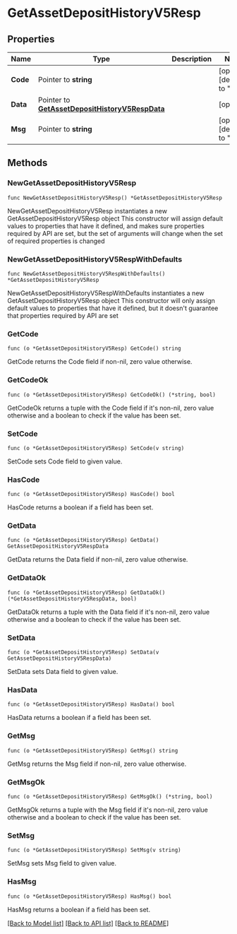 # GetAssetDepositHistoryV5Resp

## Properties

Name | Type | Description | Notes
------------ | ------------- | ------------- | -------------
**Code** | Pointer to **string** |  | [optional] [default to ""]
**Data** | Pointer to [**GetAssetDepositHistoryV5RespData**](GetAssetDepositHistoryV5RespData.md) |  | [optional] 
**Msg** | Pointer to **string** |  | [optional] [default to ""]

## Methods

### NewGetAssetDepositHistoryV5Resp

`func NewGetAssetDepositHistoryV5Resp() *GetAssetDepositHistoryV5Resp`

NewGetAssetDepositHistoryV5Resp instantiates a new GetAssetDepositHistoryV5Resp object
This constructor will assign default values to properties that have it defined,
and makes sure properties required by API are set, but the set of arguments
will change when the set of required properties is changed

### NewGetAssetDepositHistoryV5RespWithDefaults

`func NewGetAssetDepositHistoryV5RespWithDefaults() *GetAssetDepositHistoryV5Resp`

NewGetAssetDepositHistoryV5RespWithDefaults instantiates a new GetAssetDepositHistoryV5Resp object
This constructor will only assign default values to properties that have it defined,
but it doesn't guarantee that properties required by API are set

### GetCode

`func (o *GetAssetDepositHistoryV5Resp) GetCode() string`

GetCode returns the Code field if non-nil, zero value otherwise.

### GetCodeOk

`func (o *GetAssetDepositHistoryV5Resp) GetCodeOk() (*string, bool)`

GetCodeOk returns a tuple with the Code field if it's non-nil, zero value otherwise
and a boolean to check if the value has been set.

### SetCode

`func (o *GetAssetDepositHistoryV5Resp) SetCode(v string)`

SetCode sets Code field to given value.

### HasCode

`func (o *GetAssetDepositHistoryV5Resp) HasCode() bool`

HasCode returns a boolean if a field has been set.

### GetData

`func (o *GetAssetDepositHistoryV5Resp) GetData() GetAssetDepositHistoryV5RespData`

GetData returns the Data field if non-nil, zero value otherwise.

### GetDataOk

`func (o *GetAssetDepositHistoryV5Resp) GetDataOk() (*GetAssetDepositHistoryV5RespData, bool)`

GetDataOk returns a tuple with the Data field if it's non-nil, zero value otherwise
and a boolean to check if the value has been set.

### SetData

`func (o *GetAssetDepositHistoryV5Resp) SetData(v GetAssetDepositHistoryV5RespData)`

SetData sets Data field to given value.

### HasData

`func (o *GetAssetDepositHistoryV5Resp) HasData() bool`

HasData returns a boolean if a field has been set.

### GetMsg

`func (o *GetAssetDepositHistoryV5Resp) GetMsg() string`

GetMsg returns the Msg field if non-nil, zero value otherwise.

### GetMsgOk

`func (o *GetAssetDepositHistoryV5Resp) GetMsgOk() (*string, bool)`

GetMsgOk returns a tuple with the Msg field if it's non-nil, zero value otherwise
and a boolean to check if the value has been set.

### SetMsg

`func (o *GetAssetDepositHistoryV5Resp) SetMsg(v string)`

SetMsg sets Msg field to given value.

### HasMsg

`func (o *GetAssetDepositHistoryV5Resp) HasMsg() bool`

HasMsg returns a boolean if a field has been set.


[[Back to Model list]](../README.md#documentation-for-models) [[Back to API list]](../README.md#documentation-for-api-endpoints) [[Back to README]](../README.md)


